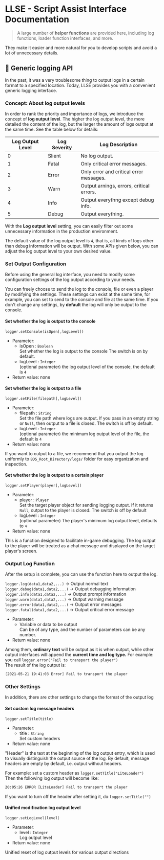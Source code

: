 # LLSE - Script Assist Interface Documentation

> A large number of **helper functions** are provided here, including log functions, loader function interfaces, and more.

They make it easier and more natural for you to develop scripts and avoid a lot of unnecessary details.

## 📅 Generic logging API 

In the past, it was a very troublesome thing to output logs in a certain format to a specified location. 
Today, LLSE provides you with a convenient generic logging interface. 

### Concept: About log output levels

In order to rank the priority and importance of logs, we introduce the concept of **log output level**.
The higher the log output level, the more detailed the content of the log, but the larger the amount of logs output at the same time. 
See the table below for details: 

| Log Output Level | Log Severity | Log Description                         |
| ------------ | ------------ | ------------------------------------------- |
| 0            | Slient       | No log output.                              |
| 1            | Fatal        | Only critical error messages.               |
| 2            | Error        | Only error and critical error messages.     |
| 3            | Warn         | Output arnings, errors, critical errors.    |
| 4            | Info         | Output everythng except debug info.         |
| 5            | Debug        | Output everything. |

With the **Log output level** setting, you can easily filter out some unnecessary information in the production environment.

The default value of the log output level is `4`, that is, all kinds of logs other than debug information will be output. 
With some APIs given below, you can adjust the log output level to your own desired value. 

### Set Output Configuration

Before using the general log interface, you need to modify some configuration settings of the log output according to your needs.

You can freely choose to send the log to the console, file or even a player by modifying the settings.
These settings can exist at the same time, for example, you can set to send to the console and file at the same time.
If you don't change any settings, by **default** the log will only be output to the console. 

#### Set whether the log is output to the console

`logger.setConsole(isOpen[,logLevel])`

- Parameter:
  - isOpen : `Boolean`  
    Set whether the log is output to the console
    The switch is on by default.
  - logLevel : `Integer`  
    (optional parameter) the log output level of the console, the default is `4` 
- Return value: none 

#### Set whether the log is output to a file

`logger.setFile(filepath[,logLevel])`

- Parameter:
  - filepath : `String`  
    Set the file path where logs are output. 
    If you pass in an empty string or `Null`, then output to a file is closed.
    The switch is off by default.
  - logLevel : `Integer`  
    (optional parameter) the minimum log output level of the file, the default is `4` 
- Return value: none 

If you want to output to a file, we recommend that you output the log uniformly to `BDS_Root_Directory/logs/` folder for easy organization and inspection.

#### Set whether the log is output to a certain player

`logger.setPlayer(player[,logLevel])`

- Parameter:
  - player : `Player`  
    Set the target player object for sending logging output.
    If it returns `Null`, output to the player is closed.
    The switch is off by default
  - logLevel : `Integer`  
    (optional parameter) The player's minimum log output level, defaults to `4`
- Return value: none 

This is a function designed to facilitate in-game debugging. The log output to the player will be treated as a chat message and displayed on the target player's screen.

 ### Output Log Function

After the setup is complete, you can use the function here to output the log.

`logger.log(data1,data2,...)` -> Output normal text  
`logger.debug(data1,data2,...)` -> Output debugging information  
`logger.info(data1,data2,...)`  -> Output prompt information  
`logger.warn(data1,data2,...)`  -> Output warning message  
`logger.error(data1,data2,...)`  -> Output error messages  
`logger.fatal(data1,data2,...)`  -> Output critical error message

- Parameter:
  - Variable or data to be output  
    Can be of any type, and the number of parameters can be any number.
- Return value: none 

Among them, **ordinary text** will be output as it is when output, while other output interfaces will append the **current time and log type.**
For example: you call `logger.error("Fail to transport the player")`  
The result of the log output is: 

```txt
[2021-05-21 19:41:03 Error] Fail to transport the player
```

### Other Settings

In addition, there are other settings to change the format of the output log 

#### Set custom log message headers

`logger.setTitle(title)`

- Parameter:
  - title : `String`  
    Set custom headers
- Return value: none 

"Header" is the text at the beginning of the log output entry, which is used to visually distinguish the output source of the log. 
By default, message headers are empty by default, i.e. output without headers. 

For example: set a custom header as `logger.setTitle("LiteLoader")`  
Then the following log output will become like: 

```txt
20:05:26 ERROR [LiteLoader] Fail to transport the player
```

If you want to turn off the header after setting it, do `logger.setTitle("")`

#### Unified modification log output level

`logger.setLogLevel(level)`

- Parameter:
  - level : `Integer`  
    Log output level
- Return value: none 

Unified reset of log output levels for various output directions 
